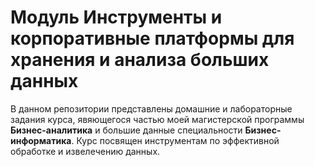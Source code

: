 # Модуль Инструменты и корпоративные платформы для хранения и анализа больших данных
В данном репозитории представлены домашние и лабораторные задания курса, явяющегося частью моей магистерской программы **Бизнес-аналитика** и большие данные специальности **Бизнес-информатика**.
Курс посвящен инструментам по эффективной обработке и извелечению данных.
